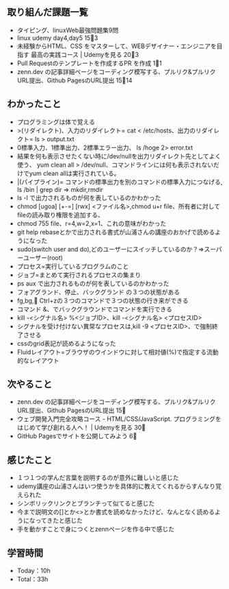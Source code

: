 ## 取り組んだ課題一覧

- タイピング、linuxWeb最強問題集9問
- linux udemy day4,day5 15:tomato:3
- 未経験からHTML、CSS をマスターして、WEBデザイナー・エンジニアを目指す 最高の実践コース | Udemyを見る 20:tomato:3
- Pull Requestのテンプレートを作成するPR を作成 1:tomato:1
- zenn.dev の記事詳細ページをコーディング模写する、プルリク&プルリクURL提出、Github PagesのURL提出 15:tomato:14


## わかったこと

- プログラミングは体で覚える
-  \>(リダイレクト)、入力のリダイレクト= cat < /etc/hosts、出力のリダイレクト= ls > output.txt
- 0標準入力、1標準出力、2標準エラー出力、 ls /hoge 2> error.txt
- 結果を何も表示させたくない時に/dev/nullを出力リダイレクト先としてよく使う、 yum clean all > /dev/null、コマンドラインには何も表示されないだけでyum clean allは実行されている。
- |(パイプライン)= コマンドの標準出力を別のコマンドの標準入力につなげる, ls /bin | grep dir => mkdir,rmdir
- ls -l で出力されるものが何を表しているのかわかった
- chmod [ugoa] [+-=] [rwx] <ファイル名>,chmod u+r file、所有者に対してfileの読み取り権限を追加する、
- chmod 755 file、r=4,w=2,x=1、これの意味がわかった
- git help rebaseとかで出力される書式が山浦さんの講座のおかげで読めるようになった
- sudo(switch user and do),どのユーザーにスイッチしているのか？=>スーパーユーザー(root)
- プロセス=実行しているプログラムのこと
- ジョブ=まとめて実行されるプロセスの集まり
- ps aux で出力されるものが何を表しているのかわかった
- フォアグランド、停止、バックグランド の３つの状態がある
- fg,bg,:wrench: Ctrl+zの３つのコマンドで３つの状態の行き来ができる
- コマンド &、でバックグラウンドでコマンドを実行できる
- kill -<シグナル名> %<ジョブID>、kill -<シグナル名> <プロセスID>
- シグナルを受け付けない異常なプロセスは,kill -9 <プロセスID>、で強制終了させる
- cssのgrid表記が読めるようになった
- Fluidレイアウト=ブラウザのウインドウに対して相対値(%)で指定する流動的なレイアウト


## 次やること

- zenn.dev の記事詳細ページをコーディング模写する、プルリク&プルリクURL提出、Github PagesのURL提出 15:tomato:
- ウェブ開発入門完全攻略コース - HTML/CSS/JavaScript. プログラミングをはじめて学び創れる人へ！ | Udemyを見る 30:tomato:
- GitHub Pagesでサイトを公開してみよう 6:tomato:

## 感じたこと

- １つ１つの学んだ言葉を説明するのが意外に難しいと感じた
- udemy講座の山浦さんはいつ使うかを具体的に教えてくれるからすんなり覚えられた
- シンボリックリンクとブランチって似てると感じた
- 今まで説明文の[]とか<>とか書式を読めなかったけど、なんとなく読めるようになってきたと感じた
- 手を動かすことで身につくとzennページを作る中で感じた

## 学習時間

- Today：10h
- Total：33h
